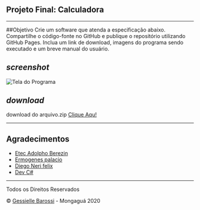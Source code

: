 ## Projeto Final: Calculadora

---

##Objetivo
Crie um software que atenda a especificação abaixo. Compartilhe o código-fonte no GitHub e publique o repositório utilizando GitHub Pages. Inclua um link de download, imagens do programa sendo executado e um breve manual do usuário.

## _screenshot_
![Tela do Programa](dist/tela.png)
## _download_
download do arquivo.zip [Clique Aqu!](dist/Calculadora.zip)

---

## Agradecimentos

- [Etec Adolpho Berezin](http://eteab.com.br/cms/)
- [Ermogenes palacio](https://github.com/ermogenes)
- [Diego Neri felix](https://github.com/diegoneri)
- [Dev C#](https://github.com/ermogenes/aulas-programacao-csharp)

---

Todos os Direitos Reservados

&copy; [Gessielle Barossi](https://github.com/Gessielle) - Mongaguá 2020
